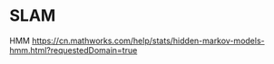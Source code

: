 # SLAM


HMM
https://cn.mathworks.com/help/stats/hidden-markov-models-hmm.html?requestedDomain=true
